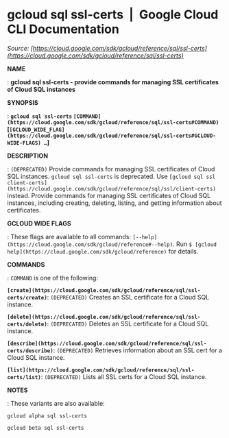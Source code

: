 # gcloud sql ssl-certs  |  Google Cloud CLI Documentation

*Source: [https://cloud.google.com/sdk/gcloud/reference/sql/ssl-certs](https://cloud.google.com/sdk/gcloud/reference/sql/ssl-certs)*

**NAME**

: **gcloud sql ssl-certs - provide commands for managing SSL certificates of Cloud SQL instances**

**SYNOPSIS**

: **`gcloud sql ssl-certs` `[COMMAND](https://cloud.google.com/sdk/gcloud/reference/sql/ssl-certs#COMMAND)` [`[GCLOUD_WIDE_FLAG](https://cloud.google.com/sdk/gcloud/reference/sql/ssl-certs#GCLOUD-WIDE-FLAGS) …`]**

**DESCRIPTION**

: `(DEPRECATED)` Provide commands for managing SSL certificates of
Cloud SQL instances.
`gcloud sql ssl-certs` is deprecated. Use `[gcloud sql ssl
client-certs](https://cloud.google.com/sdk/gcloud/reference/sql/ssl/client-certs)` instead.
Provide commands for managing SSL certificates of Cloud SQL instances, including
creating, deleting, listing, and getting information about certificates.

**GCLOUD WIDE FLAGS**

: These flags are available to all commands: `[--help](https://cloud.google.com/sdk/gcloud/reference#--help)`.
Run `$ [gcloud help](https://cloud.google.com/sdk/gcloud/reference)` for details.

**COMMANDS**

: ``COMMAND`` is one of the following:

**`[create](https://cloud.google.com/sdk/gcloud/reference/sql/ssl-certs/create)`**:
`(DEPRECATED)` Creates an SSL certificate for a Cloud SQL instance.

**`[delete](https://cloud.google.com/sdk/gcloud/reference/sql/ssl-certs/delete)`**:
`(DEPRECATED)` Deletes an SSL certificate for a Cloud SQL instance.

**`[describe](https://cloud.google.com/sdk/gcloud/reference/sql/ssl-certs/describe)`**:
`(DEPRECATED)` Retrieves information about an SSL cert for a Cloud
SQL instance.

**`[list](https://cloud.google.com/sdk/gcloud/reference/sql/ssl-certs/list)`**:
`(DEPRECATED)` Lists all SSL certs for a Cloud SQL instance.

**NOTES**

: These variants are also available:

```
gcloud alpha sql ssl-certs
```

```
gcloud beta sql ssl-certs
```
